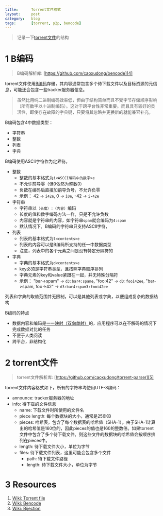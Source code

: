 ```yaml
---
title:      Torrent文件格式
layout:     post
category:   blog
tags:       [torrent, p2p, bencode]
---
```


>记录一下[torrent文件][1]的结构

# 1 B编码

>B编码解析库: [https://github.com/caoxudong/bencode][4]

torrent文件使用[B编码][2]存储，其内容通常包含多个待下载文件以及目标资源的元信息，可能还会包含一些tracker服务器信息。

>虽然比用纯二进制编码效率低，但由于结构简单而且不受字节存储顺序影响（所有数字以十进制编码）。这对于跨平台性非常重要。而且具有较好的灵活性，即使存在故障的字典键，只要将其忽略并更换新的就能兼容补充。

B编码包含4中数据类型：

* 字符串
* 整数
* 列表
* 字典

B编码使用ASCII字符作为定界符。

* 整数
    * 整数的基本格式为`i<ASCCI编码中的数字>e`
    * 不允许前导零（但0依然为整数0）
    * 负数在编码后直接加前导负号，不允许负零
    * 示例： 42 -> `i42e`, 0 -> `i0e`, -42 -> `i-42e`
* 字符串
    * 字符串以`（长度）:（内容）`编码
    * 长度的值和数字编码方法一样，只是不允许负数
    * 内容就是字符串的内容，如字符串`spam`就会编码为`4:spam`
    * 默认情况下，B编码的字符串只支持ASCII字符，
* 列表
    * 列表的基本格式为`l<contents>e`
    * 列表的内容可以是B编码所支持的任一中数据类型
    * 注意，列表中的各个元素之间是没有特定分隔符的
* 字典   
    * 字典的基本格式为`d<contents>e`
    * key必须是字符串类型，且按照字典顺序排列
    * 字典元素的key和value紧跟在一起，并无特殊分隔符
    * 示例： "bar->spam" -> `d3:bar4:spame`, "foo:42" -> `d3:fooi42ee`, "bar->spam, foo->42" -> `d3:bar4:spam3:fooi42ee`

列表和字典的取值范围并无限制，可以是其他列表或字典，以便组成复杂的数据结构

B编码的特点

* 数据内容和编码是[一一映射（双向单射）][3]的，应用程序可以在不解码的情况下完成数据对比的任务
* 不便于人类阅读
* 跨平台，非结构化

# 2 torrent文件

>torrent文件解析库: [https://github.com/caoxudong/torrent-parser][5]

torrent文件内容格式如下，所有的字符串均使用UTF-8编码：

* announce: tracker服务器的地址
* info: 待下载的文件信息
    * name: 下载文件时所使用的文件名
    * piece length: 每个数据块的大小，通常是256KB
    * pieces:  哈希表，包含了每个数据表的哈希值（SHA-1）。由于SHA-1计算出的哈希值是160位的，因此pieces的值也是160的整数倍。如果torrent文件中包含了多个待下载文件，则这些文件的数据块的哈希值会按顺序排列在pieces中。
    * length: 待下载文件大小，单位为字节
    * files: 待下载文件列表，这里可能会包含多个文件
        * path: 待下载文件路径
        * length: 待下载文件大小，单位为字节



# 3 Resources

1. [Wiki: Torrent file][1]
1. [Wiki: Bencode][2]
1. [Wiki: Bijection][3]






[1]:    https://en.wikipedia.org/wiki/Torrent_file
[2]:    https://en.wikipedia.org/wiki/Bencode
[3]:    https://en.wikipedia.org/wiki/Bijection
[4]:    https://github.com/caoxudong/bencode
[5]:    https://github.com/caoxudong/torrent-parser
